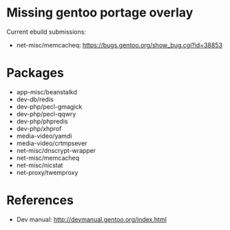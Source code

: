 Missing gentoo portage overlay
==============================

Current ebuild submissions:

- net-misc/memcacheq: https://bugs.gentoo.org/show_bug.cgi?id=38853

Packages
========

- app-misc/beanstalkd
- dev-db/redis
- dev-php/pecl-gmagick
- dev-php/pecl-qqwry
- dev-php/phpredis
- dev-php/xhprof
- media-video/yamdi
- media-video/crtmpsever
- net-misc/dnscrypt-wrapper
- net-misc/memcacheq
- net-misc/nicstat
- net-proxy/twemproxy

References
==========

- Dev manual: http://devmanual.gentoo.org/index.html
